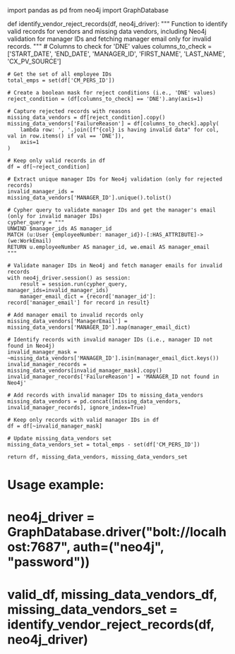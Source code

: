 import pandas as pd
from neo4j import GraphDatabase

def identify_vendor_reject_records(df, neo4j_driver):
    """
    Function to identify valid records for vendors and missing data vendors,
    including Neo4j validation for manager IDs and fetching manager email only for invalid records.
    """
    # Columns to check for 'DNE' values
    columns_to_check = ['START_DATE', 'END_DATE', 'MANAGER_ID', 'FIRST_NAME', 'LAST_NAME', 'CX_PV_SOURCE']

    # Get the set of all employee IDs
    total_emps = set(df['CM_PERS_ID'])

    # Create a boolean mask for reject conditions (i.e., 'DNE' values)
    reject_condition = (df[columns_to_check] == 'DNE').any(axis=1)

    # Capture rejected records with reasons
    missing_data_vendors = df[reject_condition].copy()
    missing_data_vendors['FailureReason'] = df[columns_to_check].apply(
        lambda row: ', '.join([f"{col} is having invalid data" for col, val in row.items() if val == 'DNE']),
        axis=1
    )

    # Keep only valid records in df
    df = df[~reject_condition]

    # Extract unique manager IDs for Neo4j validation (only for rejected records)
    invalid_manager_ids = missing_data_vendors['MANAGER_ID'].unique().tolist()

    # Cypher query to validate manager IDs and get the manager's email (only for invalid manager IDs)
    cypher_query = """
    UNWIND $manager_ids AS manager_id
    MATCH (u:User {employeeNumber: manager_id})-[:HAS_ATTRIBUTE]->(we:WorkEmail)
    RETURN u.employeeNumber AS manager_id, we.email AS manager_email
    """

    # Validate manager IDs in Neo4j and fetch manager emails for invalid records
    with neo4j_driver.session() as session:
        result = session.run(cypher_query, manager_ids=invalid_manager_ids)
        manager_email_dict = {record['manager_id']: record['manager_email'] for record in result}

    # Add manager email to invalid records only
    missing_data_vendors['ManagerEmail'] = missing_data_vendors['MANAGER_ID'].map(manager_email_dict)

    # Identify records with invalid manager IDs (i.e., manager ID not found in Neo4j)
    invalid_manager_mask = ~missing_data_vendors['MANAGER_ID'].isin(manager_email_dict.keys())
    invalid_manager_records = missing_data_vendors[invalid_manager_mask].copy()
    invalid_manager_records['FailureReason'] = 'MANAGER_ID not found in Neo4j'
    
    # Add records with invalid manager IDs to missing_data_vendors
    missing_data_vendors = pd.concat([missing_data_vendors, invalid_manager_records], ignore_index=True)

    # Keep only records with valid manager IDs in df
    df = df[~invalid_manager_mask]

    # Update missing_data_vendors set
    missing_data_vendors_set = total_emps - set(df['CM_PERS_ID'])

    return df, missing_data_vendors, missing_data_vendors_set

# Usage example:
# neo4j_driver = GraphDatabase.driver("bolt://localhost:7687", auth=("neo4j", "password"))
# valid_df, missing_data_vendors_df, missing_data_vendors_set = identify_vendor_reject_records(df, neo4j_driver)
